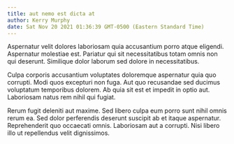 ```yaml
---
title: aut nemo est dicta at
author: Kerry Murphy
date: Sat Nov 20 2021 01:36:39 GMT-0500 (Eastern Standard Time)
---
```

Aspernatur velit dolores laboriosam quia accusantium porro atque eligendi. Aspernatur molestiae est. Pariatur qui sit necessitatibus totam omnis non qui deserunt. Similique dolor laborum sed dolore in necessitatibus.

 Culpa corporis accusantium voluptates doloremque aspernatur quia quo corrupti. Modi quos excepturi non fuga. Aut quo recusandae sed ducimus voluptatum temporibus dolorem. Ab quia sit est et impedit in optio aut. Laboriosam natus rem nihil qui fugiat.

 Rerum fugit deleniti aut maxime. Sed libero culpa eum porro sunt nihil omnis rerum ea. Sed dolor perferendis deserunt suscipit ab et itaque aspernatur. Reprehenderit quo occaecati omnis. Laboriosam aut a corrupti. Nisi libero illo ut repellendus velit dignissimos.